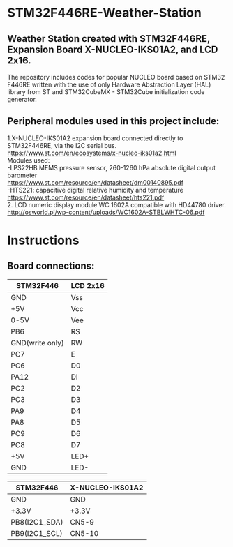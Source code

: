 # STM32F446RE-Weather-Station
## Weather Station created with STM32F446RE, Expansion Board X-NUCLEO-IKS01A2, and LCD 2x16.

The repository includes codes for popular NUCLEO board based on STM32 F446RE written with the use of only Hardware Abstraction Layer (HAL)
library from ST and STM32CubeMX - STM32Cube initialization code generator.

## Peripheral modules used in this project include:  
1.X-NUCLEO-IKS01A2 expansion board connected directly to STM32F446RE, via the I2C serial bus.  
https://www.st.com/en/ecosystems/x-nucleo-iks01a2.html  
    Modules used:  
    -LPS22HB MEMS pressure sensor, 260-1260 hPa absolute digital output barometer  
    https://www.st.com/resource/en/datasheet/dm00140895.pdf  
    -HTS221: capacitive digital relative humidity and temperature  
    https://www.st.com/resource/en/datasheet/hts221.pdf  
2. LCD numeric display module WC 1602A compatible with HD44780 driver.  
    http://osworld.pl/wp-content/uploads/WC1602A-STBLWHTC-06.pdf

# Instructions  
## Board connections:

| STM32F446  | LCD 2x16 |                                    
| ------------- | ------------- |           
| GND  | Vss  |                             
| +5V  | Vcc  |                             
| 0-5V  | Vee  |                            
| PB6  | RS  |                              
| GND(write only)  | RW  |
| PC7  | E  |
| PC6  | D0 |
| PA12 | Dl  |
| PC2  | D2  |
| PC3  | D3  |
| PA9  | D4  |
| PA8  | D5  |
| PC9  | D6  |
| PC8  | D7  |
| +5V  | LED+  |
| GND  | LED-  |
    
| STM32F446  | X-NUCLEO-IKS01A2 |
| ------------- | ------------- |           
| GND  | GND  |                             
| +3.3V  | +3.3V  |                             
| PB8(I2C1_SDA)  | CN5-9  |   
| PB9(I2C1_SCL)  | CN5-10  |   

